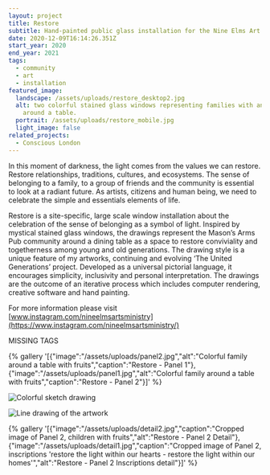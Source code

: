 ```yaml
---
layout: project
title: Restore
subtitle: Hand-painted public glass installation for the Nine Elms Art Ministry.
date: 2020-12-09T16:14:26.351Z
start_year: 2020
end_year: 2021
tags:
  - community
  - art
  - installation
featured_image:
  landscape: /assets/uploads/restore_desktop2.jpg
  alt: two colorful stained glass windows representing families with animals
    around a table.
  portrait: /assets/uploads/restore_mobile.jpg
  light_image: false
related_projects:
  - Conscious London
---
```

In this moment of darkness, the light comes from the values we can restore. Restore relationships, traditions, cultures, and ecosystems. The sense of belonging to a family, to a group of friends and the community is essential to look at a radiant future. As artists, citizens and human being, we need to celebrate the simple and essentials elements of life. 

Restore is a site-specific, large scale window installation about the celebration of the sense of belonging as a symbol of light. Inspired by mystical stained glass windows, the drawings represent the Mason’s Arms Pub community around a dining table as a space to restore conviviality and togetherness among young and old generations. The drawing style is a unique feature of my artworks, continuing and evolving ‘The United Generations’ project. Developed as a universal pictorial language, it encourages simplicity, inclusivity and personal interpretation. The drawings are the outcome of an iterative process which includes computer rendering, creative software and hand painting.

For more information please visit [www.instagram.com/nineelmsartsministry](https://www.instagram.com/nineelmsartsministry/)

MISSING TAGS

{% gallery '[{"image":"/assets/uploads/panel2.jpg","alt":"Colorful family around a table with fruits","caption":"Restore - Panel 1"},{"image":"/assets/uploads/panel1.jpg","alt":"Colorful family around a table with fruits","caption":"Restore - Panel 2"}]' %}

![Colorful sketch drawing ](/assets/uploads/restore_sketch.jpg "Restore - Sketch drawing ")

![Line drawing of the artwork](/assets/uploads/restore_techdrawing.jpg "Restore - Technical drawing")

{% gallery '[{"image":"/assets/uploads/detail2.jpg","caption":"Cropped image of Panel 2, children with fruits","alt":"Restore - Panel 2 Detail"},{"image":"/assets/uploads/detail1.jpg","caption":"Cropped image of Panel 2, inscriptions 'restore the light within our hearts - restore the light within our homes'","alt":"Restore - Panel 2 Inscriptions detail"}]' %}